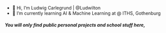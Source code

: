 - 👋 Hi, I’m Ludwig Carlegrund | @Ludwilton 
- 🌱 I’m currently learning AI & Machine Learning at @ ITHS, Gothenburg

##### _You will only find_ **_public_** _personal projects and school stuff here_,
<!---
Ludwilton/Ludwilton is a ✨ special ✨ repository because its `README.md` (this file) appears on your GitHub profile.
You can click the Preview link to take a look at your changes.
--->

